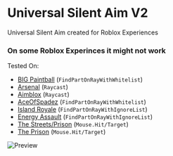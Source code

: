 # Universal Silent Aim V2
Universal Silent Aim created for Roblox Experiences
### On some Roblox Experinces it **might** not work

Tested On:
* [BIG Paintball](https://www.roblox.com/games/3527629287) (`FindPartOnRayWithWhitelist`)
* [Arsenal](https://www.roblox.com/games/286090429) (`Raycast`)
* [Aimblox](https://www.roblox.com/games/6808416928) (`Raycast`)
* [AceOfSpadez](https://www.roblox.com/games/2555870920) (`FindPartOnRayWithWhitelist`)
* [Island Royale](https://www.roblox.com/games/1320186298) (`FindPartOnRayWithIgnoreList`)
* [Energy Assault](https://www.roblox.com/games/6172932937) (`FindPartOnRayWithIgnoreList`)
* [The Streets/Prison](https://www.roblox.com/games/455366377) (`Mouse.Hit/Target`)
* [The Prison](https://www.roblox.com/games/4669040) (`Mouse.Hit/Target`)

![Preview](https://i.vgy.me/JBWBjy.png)
